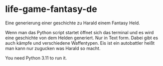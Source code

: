 # life-game-fantasy-de
Eine generierung einer geschichte zu Harald einem Fantasy Held.  

Wenn man das Python script startet öffnet sich das terminal und es wird eine geschichte von dem Helden generiert. Nur in Text form. Dabei gibt es auch kämpfe und verschiedene Waffentypen. Eis ist ein autobattler heißt man kann nur zugucken was Harald so macht.

You need Python 3.11 to run it.
